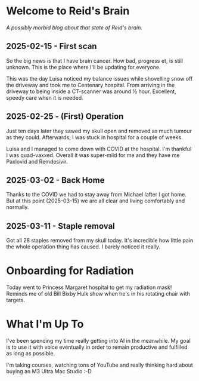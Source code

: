 # Welcome to Reid's Brain
_A possibly morbid blog about that state of Reid's brain._

## 2025-02-15 - First scan
So the big news is that I have brain cancer. How bad, progress et, is still unknown. This is the place where I'll be updating  for everyone.

This was the day Luisa noticed my balance issues while shovelling snow off the driveway and took me to Centenary hospital. From arriving in the driveway to being inside a CT-scanner was around ½ hour. Excellent, speedy care when it is needed.

## 2025-02-25 - (First) Operation
Just ten days later they sawed my skull open and removed as much tumour as they could. Afterwards, I was stuck in hospital for a couple of weeks.

Luisa and I managed to come down with COVID at the hospital. I'm thankful I was quad-vaxxed. Overall it was super-mild for me and they have me Paxlovid and Remdesivir.

## 2025-03-02 - Back Home

Thanks to the COVID we had to stay away from Michael lafter I got home. But at this point (2025-03-15) we are all clear and living comfortably and normally.

## 2025-03-11 - Staple removal
Got all 28 staples removed from my skull today. It's incredible how little pain the whole operation thing has caused. I barely noticed it really.

# Onboarding for Radiation
Today went to Princess Margaret hospital to get my radiation mask! Reminds me of old Bill Bixby Hulk show when he's in his rotating chair with targets.

# What I'm Up To
I've been spending my time really getting into AI in the meanwhile. My goal is to use it with voice eventually in order to remain productive and fulfilled as long as possible.

I'm taking courses, watching tons of YouTube and really thinking hard about buying an M3 Ultra Mac Studio :-D


<!--stackedit_data:
eyJoaXN0b3J5IjpbLTE5OTQ3NTQ2NDEsLTE4MTM5NjAyOTEsMT
EzMTAwNDM4LC0yNDc3Nzg4NjUsLTc1NzU0NDE5XX0=
-->